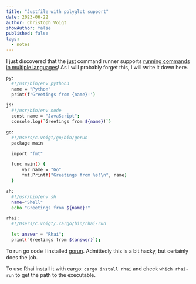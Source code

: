 ```yaml
---
title: "Justfile with polyglot support"
date: 2023-06-22
author: Christoph Voigt
showAuthor: false
published: false
tags:
  - notes
---
```


I just discovered that the [just](https://just.systems/) command runner supports [running commands in multiple languages](https://just.systems/man/en/chapter_41.html)! As I will probably forget this, I will write it down here.

```bash
py:
  #!/usr/bin/env python3
  name = "Python"
  print(f'Greetings from {name}!')

js:
  #!/usr/bin/env node
  const name = "JavaScript";
  console.log(`Greetings from ${name}!`)

go:
  #!/Users/c.voigt/go/bin/gorun
  package main

  import "fmt"

  func main() {
      var name = "Go"
      fmt.Printf("Greetings from %s!\n", name)
  }

sh:
  #!/usr/bin/env sh
  name="Shell"
  echo "Greetings from ${name}!"

rhai:
  #!/Users/c.voigt/.cargo/bin/rhai-run

  let answer = "Rhai";
  print(`Greetings from ${answer}`);

```

To run go code I installed [gorun](https://github.com/erning/gorun). Admittedly this is a bit hacky, but certainly does the job.

To use Rhai install it with cargo: `cargo install rhai` and check `which rhai-run` to get the path to the executable.
